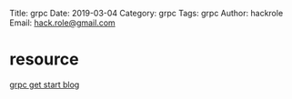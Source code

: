 Title: grpc
Date: 2019-03-04
Category: grpc
Tags: grpc
Author: hackrole
Email: hack.role@gmail.com

# resource

[grpc get start blog](https://blog.sysco.no/grpc/GettingStartedWithProtobufGrpc/?utm_campaign=Master%20the%20World%20of%20Golang&utm_medium=email&utm_source=Revue%20newsletter)

